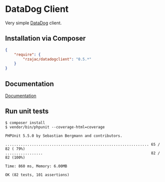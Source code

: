 # DataDog Client

Very simple [DataDog](http://www.datadoghq.com/) client.

## Installation via Composer

```json
{
    "require": {
        "rzajac/datadogclient": "0.5.*"
    }
}
```

## Documentation

[Documentation](docs/index.md)

## Run unit tests

```
$ composer install
$ vendor/bin/phpunit --coverage-html=coverage

PHPUnit 5.5.0 by Sebastian Bergmann and contributors.

................................................................. 65 / 82 ( 79%)
.................                                                 82 / 82 (100%)

Time: 860 ms, Memory: 6.00MB

OK (82 tests, 101 assertions)
```
